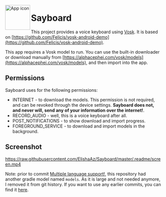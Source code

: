 <img align="left" width="80" height="80"
src="app/src/main/ic_launcher-playstore.png" alt="App icon">

# Sayboard

This project provides a voice keyboard using [Vosk](https://alphacephei.com/vosk/android).
It is based on [https://github.com/Felicis/vosk-android-demo](https://github.com/Felicis/vosk-android-demo).

This app requires a Vosk model to run. You can use the built-in downloader or download manually from
[https://alphacephei.com/vosk/models](https://alphacephei.com/vosk/models), and then import into the app.

## Permissions
Sayboard uses for the following permissions:
- INTERNET - to download the models. This permission is not required, and can be revoked through the device settings.
**Sayboard does not, and never will, send any of your information over the internet!**.
- RECORD_AUDIO - well, this is a voice keyboard after all.
- POST_NOTIFICATIONS - to show download and import progress.
- FOREGROUND_SERVICE - to download and import models in the background.

## Screenshot

https://raw.githubusercontent.com/ElishaAz/Sayboard/master/.readme/screen.mp4

Note: prior to commit [Multiple language support!](https://github.com/ElishaAz/Sayboard/commit/9d61c774e6eb623c2b8603a85a5bd73d98ab9af1),
this repository had another gradle model named `models`. As it is large and not needed anymore, I removed it from git history.
If you want to use any earlier commits, you can find it [here](https://github.com/Felicis/vosk-android-demo/tree/master/models).
